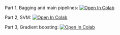 Part 1, Bagging and main pipelines:
[![Open In Colab](https://colab.research.google.com/assets/colab-badge.svg)]()

Part 2, SVM:
[![Open In Colab](https://colab.research.google.com/assets/colab-badge.svg)]()

Part 3, Gradient boosting:
[![Open In Colab](https://colab.research.google.com/assets/colab-badge.svg)]()
